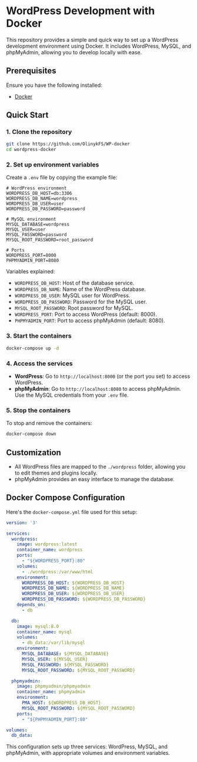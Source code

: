 # WordPress Development with Docker

This repository provides a simple and quick way to set up a WordPress development environment using Docker. It includes WordPress, MySQL, and phpMyAdmin, allowing you to develop locally with ease.

## Prerequisites

Ensure you have the following installed:
- [Docker](https://www.docker.com/get-started)

## Quick Start

### 1. Clone the repository

```bash
git clone https://github.com/OlinykFS/WP-docker
cd wordpress-docker
```

### 2. Set up environment variables

Create a `.env` file by copying the example file:

```env
# WordPress environment
WORDPRESS_DB_HOST=db:3306
WORDPRESS_DB_NAME=wordpress
WORDPRESS_DB_USER=user
WORDPRESS_DB_PASSWORD=password

# MySQL environment
MYSQL_DATABASE=wordpress
MYSQL_USER=user
MYSQL_PASSWORD=password
MYSQL_ROOT_PASSWORD=root_password

# Ports
WORDPRESS_PORT=8000
PHPMYADMIN_PORT=8080
```

Variables explained:
- `WORDPRESS_DB_HOST`: Host of the database service.
- `WORDPRESS_DB_NAME`: Name of the WordPress database.
- `WORDPRESS_DB_USER`: MySQL user for WordPress.
- `WORDPRESS_DB_PASSWORD`: Password for the MySQL user.
- `MYSQL_ROOT_PASSWORD`: Root password for MySQL.
- `WORDPRESS_PORT`: Port to access WordPress (default: 8000).
- `PHPMYADMIN_PORT`: Port to access phpMyAdmin (default: 8080).

### 3. Start the containers

```bash
docker-compose up -d
```

### 4. Access the services

- **WordPress**: Go to `http://localhost:8000` (or the port you set) to access WordPress.
- **phpMyAdmin**: Go to `http://localhost:8080` to access phpMyAdmin. Use the MySQL credentials from your `.env` file.

### 5. Stop the containers

To stop and remove the containers:

```bash
docker-compose down
```

## Customization

- All WordPress files are mapped to the `./wordpress` folder, allowing you to edit themes and plugins locally.
- phpMyAdmin provides an easy interface to manage the database.

## Docker Compose Configuration

Here's the `docker-compose.yml` file used for this setup:

```yaml
version: '3'

services:
  wordpress:
    image: wordpress:latest
    container_name: wordpress
    ports:
      - "${WORDPRESS_PORT}:80"
    volumes:
      - ./wordpress:/var/www/html
    environment:
      WORDPRESS_DB_HOST: ${WORDPRESS_DB_HOST}
      WORDPRESS_DB_NAME: ${WORDPRESS_DB_NAME}
      WORDPRESS_DB_USER: ${WORDPRESS_DB_USER}
      WORDPRESS_DB_PASSWORD: ${WORDPRESS_DB_PASSWORD}
    depends_on:
      - db

  db:
    image: mysql:8.0
    container_name: mysql
    volumes:
      - db_data:/var/lib/mysql
    environment:
      MYSQL_DATABASE: ${MYSQL_DATABASE}
      MYSQL_USER: ${MYSQL_USER}
      MYSQL_PASSWORD: ${MYSQL_PASSWORD}
      MYSQL_ROOT_PASSWORD: ${MYSQL_ROOT_PASSWORD}

  phpmyadmin:
    image: phpmyadmin/phpmyadmin
    container_name: phpmyadmin
    environment:
      PMA_HOST: ${WORDPRESS_DB_HOST}
      MYSQL_ROOT_PASSWORD: ${MYSQL_ROOT_PASSWORD}
    ports:
      - "${PHPMYADMIN_PORT}:80"

volumes:
  db_data:
```

This configuration sets up three services: WordPress, MySQL, and phpMyAdmin, with appropriate volumes and environment variables.
